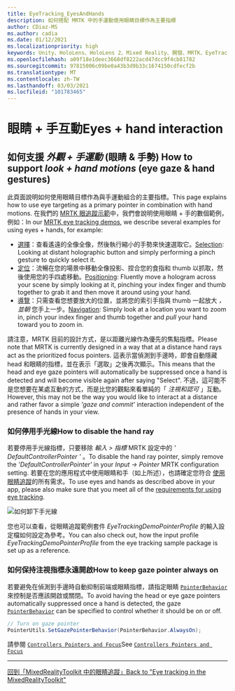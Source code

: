 ```yaml
---
title: EyeTracking_EyesAndHands
description: 如何搭配 MRTK 中的手運動使用眼睛目標作為主要指標
author: CDiaz-MS
ms.author: cadia
ms.date: 01/12/2021
ms.localizationpriority: high
keywords: Unity、HoloLens、HoloLens 2、Mixed Reality、開發、MRTK、EyeTracking、
ms.openlocfilehash: a09f18e1deec3668df8222acd47dcc9f4cb81782
ms.sourcegitcommit: 97815006c09be0a43b3d9b33c1674150cdfecf2b
ms.translationtype: MT
ms.contentlocale: zh-TW
ms.lasthandoff: 03/03/2021
ms.locfileid: "101783465"
---
```

# <a name="eyes--hand-interaction"></a><span data-ttu-id="8a39d-104">眼睛 + 手互動</span><span class="sxs-lookup"><span data-stu-id="8a39d-104">Eyes + hand interaction</span></span>

## <a name="how-to-support-_look--hand-motions_-eye-gaze--hand-gestures"></a><span data-ttu-id="8a39d-105">如何支援 _外觀 + 手運動_ (眼睛 & 手勢) </span><span class="sxs-lookup"><span data-stu-id="8a39d-105">How to support _look + hand motions_ (eye gaze & hand gestures)</span></span>

<span data-ttu-id="8a39d-106">此頁面說明如何使用眼睛目標作為與手運動組合的主要指標。</span><span class="sxs-lookup"><span data-stu-id="8a39d-106">This page explains how to use eye targeting as a primary pointer in combination with hand motions.</span></span>
<span data-ttu-id="8a39d-107">在我們的 [MRTK 眼追蹤示範](eye-tracking-examples-overview.md)中，我們會說明使用眼睛 + 手的數個範例，例如：</span><span class="sxs-lookup"><span data-stu-id="8a39d-107">In our [MRTK eye tracking demos](eye-tracking-examples-overview.md), we describe several examples for using eyes + hands, for example:</span></span>

- <span data-ttu-id="8a39d-108">[選擇](eye-tracking-target-selection.md)：查看遙遠的全像全像，然後執行縮小的手勢來快速選取它。</span><span class="sxs-lookup"><span data-stu-id="8a39d-108">[Selection](eye-tracking-target-selection.md): Looking at distant holographic button and simply performing a pinch gesture to quickly select it.</span></span>
- <span data-ttu-id="8a39d-109">[定位](eye-tracking-positioning.md)：流暢在您的場景中移動全像投影、捏合您的食指和 thumb 以抓取，然後使用您的手四處移動。</span><span class="sxs-lookup"><span data-stu-id="8a39d-109">[Positioning](eye-tracking-positioning.md): Fluently move a hologram across your scene by simply looking at it, pinching your index finger and thumb together to grab it and then move it around using your hand.</span></span>
- <span data-ttu-id="8a39d-110">[導覽](eye-tracking-navigation.md)：只需查看您想要放大的位置，並將您的索引手指與 thumb 一起放大 _，並朝_ 您手上一步。</span><span class="sxs-lookup"><span data-stu-id="8a39d-110">[Navigation](eye-tracking-navigation.md): Simply look at a location you want to zoom in, pinch your index finger and thumb together and _pull_ your hand toward you to zoom in.</span></span>

<span data-ttu-id="8a39d-111">請注意，MRTK 目前的設計方式，是以距離光線作為優先的焦點指標。</span><span class="sxs-lookup"><span data-stu-id="8a39d-111">Please note that MRTK is currently designed in a way that at a distance hand rays act as the prioritized focus pointers.</span></span>
<span data-ttu-id="8a39d-112">這表示當偵測到手邊時，即會自動隱藏 head 和眼睛的指標，並在表示「選取」之後再次顯示。</span><span class="sxs-lookup"><span data-stu-id="8a39d-112">This means that the head and eye gaze pointers will automatically be suppressed once a hand is detected and will become visible again after saying "Select".</span></span>
<span data-ttu-id="8a39d-113">不過，這可能不是您想要在某處互動的方式，而是比您的觀點來看單純的「 _注視和認可_ 」互動。</span><span class="sxs-lookup"><span data-stu-id="8a39d-113">However, this may not be the way you would like to interact at a distance and rather favor a simple _'gaze and commit'_ interaction independent of the presence of hands in your view.</span></span>

### <a name="how-to-disable-the-hand-ray"></a><span data-ttu-id="8a39d-114">如何停用手光線</span><span class="sxs-lookup"><span data-stu-id="8a39d-114">How to disable the hand ray</span></span>

<span data-ttu-id="8a39d-115">若要停用手光線指標，只要移除 _輸入 > 指標_ MRTK 設定中的 _' DefaultControllerPointer '_ 。</span><span class="sxs-lookup"><span data-stu-id="8a39d-115">To disable the hand ray pointer, simply remove the _'DefaultControllerPointer'_ in your _Input -> Pointer_ MRTK configuration setting.</span></span>
<span data-ttu-id="8a39d-116">若要在您的應用程式中使用眼睛和手（如上所述），也請確定您符合 [使用眼睛追蹤](eye-tracking-basic-setup.md)的所有需求。</span><span class="sxs-lookup"><span data-stu-id="8a39d-116">To use eyes and hands as described above in your app, please also make sure that you meet all of the [requirements for using eye tracking](eye-tracking-basic-setup.md).</span></span>

![如何卸下手光線](../images/eye-tracking/mrtk_setup_removehandray.jpg)

<span data-ttu-id="8a39d-118">您也可以查看，從眼睛追蹤範例套件 _EyeTrackingDemoPointerProfile_ 的輸入設定檔如何設定為參考。</span><span class="sxs-lookup"><span data-stu-id="8a39d-118">You can also check out, how the input profile _EyeTrackingDemoPointerProfile_ from the eye tracking sample package is set up as a reference.</span></span>

### <a name="how-to-keep-gaze-pointer-always-on"></a><span data-ttu-id="8a39d-119">如何保持注視指標永遠開啟</span><span class="sxs-lookup"><span data-stu-id="8a39d-119">How to keep gaze pointer always on</span></span>

<span data-ttu-id="8a39d-120">若要避免在偵測到手邊時自動抑制前端或眼睛指標，請指定眼睛 [`PointerBehavior`](xref:Microsoft.MixedReality.Toolkit.Input.PointerBehavior) 來控制是否應該開啟或關閉。</span><span class="sxs-lookup"><span data-stu-id="8a39d-120">To avoid having the head or eye gaze pointers automatically suppressed once a hand is detected, the gaze [`PointerBehavior`](xref:Microsoft.MixedReality.Toolkit.Input.PointerBehavior) can be specified to control whether it should be on or off.</span></span>

```c#
// Turn on gaze pointer
PointerUtils.SetGazePointerBehavior(PointerBehavior.AlwaysOn);
```

<span data-ttu-id="8a39d-121">請參閱 [`Controllers Pointers and Focus`](../../architecture/controllers-pointers-and-focus.md)</span><span class="sxs-lookup"><span data-stu-id="8a39d-121">See [`Controllers Pointers and Focus`](../../architecture/controllers-pointers-and-focus.md)</span></span>

---
[<span data-ttu-id="8a39d-122">回到「MixedRealityToolkit 中的眼睛追蹤」</span><span class="sxs-lookup"><span data-stu-id="8a39d-122">Back to "Eye tracking in the MixedRealityToolkit"</span></span>](eye-tracking-main.md)
